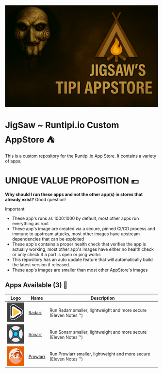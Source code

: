 ![banner](store.png?raw=true)

# JigSaw ~ Runtipi.io Custom AppStore ⛺


This is a custom repository for the Runtipi.io App Store.
It contains a variety of apps.

# UNIQUE VALUE PROPOSITION 💶
**Why should I run these apps and not the other app(s) in stores that already exist?** Good question!

> [!IMPORTANT]
>* These app's runs as 1000:1000 by default, most other apps run everything as root
>* These app's image are created via a secure, pinned CI/CD process and immune to upstream attacks, most other images have upstream dependencies that can be exploited
>* These app's contains a proper health check that verifies the app is actually working, most other app's images have either no health check or only check if a port is open or ping works
>* This repository has an auto update feature that will automatically build the latest version if released.
>* These app's images are smaller than most other AppStore's images


## Apps Available (3) 🏁

| Logo                                                                     | Name                                                         | Description                                  |
| :----------------------------------------------------------------------: | ------------------------------------------------------------ | -------------------------------------------- |
| <img src="apps/radarr/metadata/logo.jpg" width="64" height="64">       | [Radarr](https://github.com/Radarr/Radarr)           | Run Radarr smaller, lightweight and more secure (Eleven Notes ™️)      |
| <img src="apps/sonarr/metadata/logo.jpg" width="64" height="64">       | [Sonarr](https://github.com/Sonarr/Sonarr)           | Run Sonarr smaller, lightweight and more secure (Eleven Notes ™️)      |
| <img src="apps/prowlarr/metadata/logo.jpg" width="64" height="64">       | [Prowlarr](https://github.com/Prowlarr/Prowlarr)           | Run Prowlarr smaller, lightweight and more secure (Eleven Notes ™️)      |